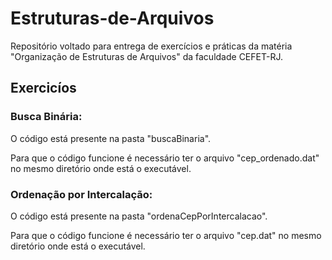 # Estruturas-de-Arquivos
Repositório voltado para entrega de exercícios e práticas da matéria "Organização de Estruturas de Arquivos" da faculdade CEFET-RJ.

## Exercicíos

### Busca Binária:
O código está presente na pasta "buscaBinaria". 

Para que o código funcione é necessário ter o arquivo "cep_ordenado.dat" no mesmo diretório onde está o executável. 

### Ordenação por Intercalação:
O código está presente na pasta "ordenaCepPorIntercalacao".

Para que o código funcione é necessário ter o arquivo "cep.dat" no mesmo diretório onde está o executável.
